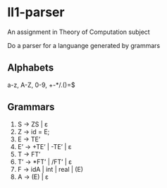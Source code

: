 # ll1-parser
An assignment in Theory of Computation subject

Do a parser for a languange generated by grammars

## Alphabets
a-z, A-Z, 0-9, +-\*/.()=$
## Grammars
1. S -> ZS | ε
1. Z -> id = E;
1. E -> TE’
1. E’ -> +TE’ | -TE’ | ε
1. T -> FT’
1. T’ -> *FT’ | /FT’ | ε
1. F -> idA | int | real | (E)
1. A -> (E) | ε
